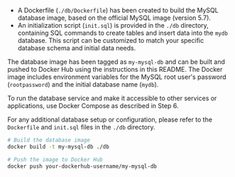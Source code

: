 - A Dockerfile (`./db/Dockerfile`) has been created to build the MySQL database image, based on the official MySQL image (version 5.7).
- An initialization script (`init.sql`) is provided in the `./db` directory, containing SQL commands to create tables and insert data into the `mydb` database. This script can be customized to match your specific database schema and initial data needs.

The database image has been tagged as `my-mysql-db` and can be built and pushed to Docker Hub using the instructions in this README. The Docker image includes environment variables for the MySQL root user's password (`rootpassword`) and the initial database name (`mydb`).

To run the database service and make it accessible to other services or applications, use Docker Compose as described in Step 6.

For any additional database setup or configuration, please refer to the `Dockerfile` and `init.sql` files in the `./db` directory.

```bash
# Build the database image
docker build -t my-mysql-db ./db

# Push the image to Docker Hub
docker push your-dockerhub-username/my-mysql-db
